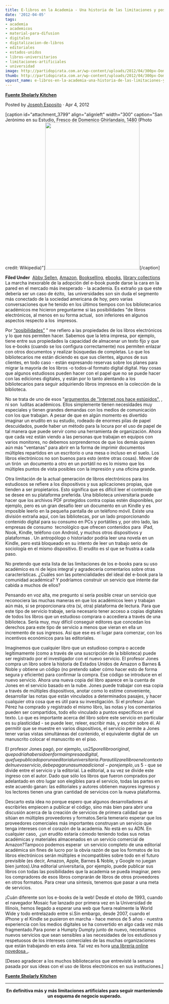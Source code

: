 ```yaml
---
title: E-libros en la Academia - Una historia de las limitaciones y posibilidades
date: '2012-04-05'
tags:
- academia
- academicos
- material-para-difusion
- digitales
- digitalizacion-de-libros
- editoriales
- estados-unidos
- libros-universitarios
- limitaciones-artificiales
- universidad
image: http://partidopirata.com.ar/wp-content/uploads/2012/04/300px-Domenico_Ghirlandaio_-_St_Jerome_in_his_study.jpg
thumb: http://partidopirata.com.ar/wp-content/uploads/2012/04/300px-Domenico_Ghirlandaio_-_St_Jerome_in_his_study-150x150.jpg
wppost_name: e-libros-en-la-academia-una-historia-de-las-limitaciones-y-posibilidades
---
```


<strong><a href="http://scholarlykitchen.sspnet.org/2012/04/04/e-books-in-the-academy/" target="_blanK">Fuente Sholarly Kitchen</a></strong>
<div>Posted by <a title="View all posts by Joseph Esposito" href="http://scholarlykitchen.sspnet.org/author/jesposito/" rel="author">Joseph Esposito</a> ⋅ <time datetime="2012-04-04T05:30:07+00:00" pubdate="">Apr 4, 2012</time></div>

[caption id="attachment_3799" align="alignleft" width="300" caption="San Jerónimo en su Estudio, Fresco de Domenico Ghirlandaio, 1480 (Photo credit: Wikipedia)"]<a href="http://partidopirata.com.ar/wp-content/uploads/2012/04/300px-Domenico_Ghirlandaio_-_St_Jerome_in_his_study.jpg"><img class="size-full wp-image-3799" title="San Jerónimo" src="http://partidopirata.com.ar/wp-content/uploads/2012/04/300px-Domenico_Ghirlandaio_-_St_Jerome_in_his_study.jpg" alt="" width="300" height="465" /></a>[/caption]

<div><strong>Filed Under</strong>  <a href="http://scholarlykitchen.sspnet.org/tag/abby-sellen/" rel="tag">Abby Sellen</a>, <a href="http://scholarlykitchen.sspnet.org/tag/amazon/" rel="tag">Amazon</a>, <a href="http://scholarlykitchen.sspnet.org/tag/bookselling/" rel="tag">Bookselling</a>, <a href="http://scholarlykitchen.sspnet.org/tag/ebooks/" rel="tag">ebooks</a>, <a href="http://scholarlykitchen.sspnet.org/tag/library-collections/" rel="tag">library collections</a></div>
La marcha inexorable de la adopción del e-book puede darse la cara en la pared en el mercado más inesperado - la academia. Es extraño ya que este debería ser un caso de ézito,  las universidades son sin duda el segmento más conectado de la sociedad americana de hoy, pero varias conversaciones que he tenido en los últimos tiempos con los bibliotecarios académicos me hicieron preguntarme si las posibilidades "de libros electrónicos, al menos en su forma actual,  son inferiores en algunos aspectos respecto a los  impresos.

Por <a title="paperless office" href="http://j.mp/gK9lHG" target="_blank">“posibilidades”</a> " me refiero a las propiedades de los libros electrónicos y lo que nos permiten hacer. Sabemos que la letra impresa, por ejemplo, tiene entre sus propiedades la capacidad de almacenar un texto fijo y que los e-books (cuando se los configura correctamente) nos permiten enlazar con otros documentos y realizar búsquedas de completas. Lo que los bibliotecarios me están diciendo es que sus clientes, algunos de sus clientes, en todo caso - están expresando reservas sobre los planes para migrar la mayoría de los libros -o todos-al formato digital digital. Hay cosas que algunos estudiosos pueden hacer con el papel que no se puede hacer con las ediciones digitales, y están por lo tanto alentando a los bibliotecarios para seguir adquiriendo libros impresos en la colección de la biblioteca.

No se trata de uno de esos "<a title="Internet makes us stupid" href="http://j.mp/HgYgt9" target="_blank">argumentos de "Internet nos hace estúpidos",</a> , ni son  luditas académicos. Ellos simplemente tienen necesidades muy especiales y tienen grandes demandas con los medios de comunicación con los que trabajan. A pesar de que en algún momento es divertido imaginar un erudito en su estudio, rodeado de enormes pilas de papel descuidados, puede haber un método para la locura por el uso de papel de tal manera que puede servir como una herramienta de organización. Ahora que cada vez están viendo a las personas que trabajan en equipos con varios monitores, no debemos sorprendernos de que los demás quieren aún más "ventanas" para abrir en la forma de imprimir documentos múltiples repartidos en un escritorio o una mesa o incluso en el suelo. Los libros electrónicos no son buenos para esto (entre otras cosas). Mover de un tirón  un documento a otro en un portátil no es lo mismo que los múltiples puntos de vista posibles con la impresión y una oficina grande.

Otra limitación de la actual generación de libros electrónicos para los estudiosos se refiere a los dispositivos y sus aplicaciones propias, que tienden a ser propietarios. Esto significa que es difícil leer el contenido que se desee en su plataforma preferida. Una biblioteca universitaria puede hacer que los archivos PDF protegidos contra copias estén disponibles, por ejemplo, pero es un gran desafío leer un documento en un Kindle y es imposible leerlo en la pequeña pantalla de un teléfono móvil. Existe una división extraña aquí, con las bibliotecas, por un lado proporcionando contenido digital para su consumo en PCs y portátiles y, por otro lado, las empresas de consumo  tecnológíco que ofrecen contenidos para  iPad, Nook, Kindle, teléfono con Android, y muchos otros dispositivos y plataformas . Un antropólogo o historiador podría leer una novela en un Kindle, pero está bloqueado en su intento de leer un trabajo serio de  sociología en el mismo dispositivo. El erudito es sl que se frustra a cada paso.

No pretendo que esta lista de las limitaciones de los e-books para su uso académico es ni de lejos integral y agradecería comentarios sobre otras características. ¿Cuáles son las potencialidades del ideal del e-book para la comunidad académica? Y podríamos construir un servicio que intente dar cabida a muchos de ellos?

Pensando en voz alta, me pregunto si sería posible crear un servicio que reconociera las muchas maneras en que los académicos leen y trabajan aún más, si se proporcionara otra (sí, otra) plataforma de lectura. Para que este tipo de servicio trabaje, sería necesario tener acceso a copias digitales de todos los libros que un estudioso comprara o accediera a través de una biblioteca. Sería muy, muy difícil conseguir editores que concedan los derechos para este tipo de servicio a menos que vieran en ella un incremento de sus ingresos. Así que ese es el lugar para comenzar, con los incentivos económicos para las editoriales.

Imaginemos que cualquier libro que un estudioso compra o accede legítimamente (como a través de una suscripción de la biblioteca) puede ser registrado por el investigador con el nuevo servicio. El profesor Jones compra un libro sobre la historia de Estados Unidos de Amazon o Barnes &amp; Noble y obtiene un código (no pretendo saber cómo hacer esto de forma segura y eficiente) para confirmar la compra. Ese código se introduce en el nuevo servicio. Ahora una nueva copia del libro aparece en la cuenta de Jones en el servicio basado en la nube. Jones puede trabajar con esa copia a través de múltiples dispositivos, anotar como lo estime conveniente, desarrollar las notas que están vinculados a determinados pasajes, y hacer cualquier otra cosa que es útil para su investigación. Si el profesor Juan Pérez ha comprado y registrado el mismo libro, las notas y los comentarios pueden ser compartidos, todo ello vinculado a puntos específicos en el texto. Lo que es importante acerca del libro sobre este servicio en particular es su plasticidad - se puede leer, releer, escribir más, y escrbir sobre él. Al permitir que se muestre en varios dispositivos, el servicio permite a Jones  tener varias vistas simultáneas del contenido, el equivalente digital de  un manuscrito colocar el manuscrito en el piso.

El profesor Jones pagó, por ejemplo, u$s 25 por el libro original, que podría haber sido en forma impresa o digital, que fue publicado por una editorial universitaria. Para utilizar el libro en el contexto del nuevo servicio, debe pagar una suma adicional - por ejemplo, u$s 5 - que se divide entre el servicio y la editorial. La editorial, a su vez se divide este ingreso con el autor. Dado que sólo los libros que fueron comprados por adelantado en otro lugar son elegibles para el servicio, todas las partes en este acuerdo ganan: las editoriales y autores obtienen mayores ingresos y los lectores tienen una gran cantidad de servicios con la nueva plataforma.

Descarto esta idea no porque espero que algunos desarrolladores al escribirles empiecen a publicar el código, sino más bien para abrir una discusión acerca de la creación de servicios de primera calidad que se sitúan en múltiples proveedores y formatos.Sería temerario esperar que los proveedores comerciales más importantes construyan un servicio que tenga intereses con el corazón de la academia. No está en su ADN. En cualquier caso,  ¿un erudito estaría cómodo teniendo todas sus notas académicas y materiales almacenados en un servicio comercial de Amazon?Tampoco podemos esperar  un servicio completo de una editorial académica sin fines de lucro por la obvia razón de que los formatos de los libros electrónicos serán múltiples e incompatibles sobre todo en el futuro previsible (es decir, Amazon, Apple, Barnes &amp; Noble, y Google no juegan bien juntos).Una editorial universitaria, por ejemplo, puede publicar sus libros con todas las posibilidades que la academia se pueda imaginar, pero los compradores de esos libros comprarán de libros de otros proveedores en otros formatos. Para crear una síntesis, tenemos que pasar a una meta de servicios.

¡Cuán diferente son los e-books de la web! Desde el otoño de 1993, cuando el navegador Mosaic fue lanzado por primera vez en la Universidad de Illinois, hemos llegado a esperar una web que fuera realmente la World Wide y todo entrelazado entre sí.Sin embargo, desde 2007, cuando el iPhone y el Kindle se pusieron en marcha - hace menos de 5 años - nuestra experiencia con los medios digitales se ha convertido en algo cada vez más fragmentado.Para poner a Humpty Dumpty junto de nuevo, necesitamos nuevos servicios que sean sensibles a las necesidades de los estudiosos y respetuosos de los intereses comerciales de las muchas organizaciones que están trabajando en esta área. Tal vez es hora <a title="Newfangled bookstore" href="http://j.mp/y8tSg7" target="_blank">una librería online novedosa .</a>.

[Deseo agradecer a los muchos bibliotecarios que entrevisté la semana pasada por sus ideas con el uso de libros electrónicos en sus instituciones.]

<strong><a href="http://scholarlykitchen.sspnet.org/2012/04/04/e-books-in-the-academy/" target="_blanK">Fuente Sholarly Kitchen</a></strong>

<hr />
<p style="text-align: center;"><strong>En definitiva más y más limitaciones artificiales para seguir manteniendo un esquema de negocio superado.</strong></p>
